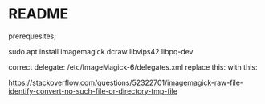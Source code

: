 # README

prerequesites;

sudo apt install imagemagick dcraw libvips42  libpq-dev

correct delegate:
/etc/ImageMagick-6/delegates.xml
replace this:
  <delegate decode="dng:decode" command="&quot;ufraw-batch&quot; --silent --create-id=also --out-type=png --out-depth=16 &quot;--output=%u.png&quot; &quot;%i&quot;"/>
with this:  
<delegate decode="dng:decode" command="&quot;dcraw&quot; -c &quot;%i&quot; &gt; &quot;%u.ppm&quot;" />
<delegate decode="dng:decode" command="&quot;dcraw&quot; -c -q 3 -w &quot;%i&quot; &gt; &quot;%u.ppm&quot;" />

https://stackoverflow.com/questions/52322701/imagemagick-raw-file-identify-convert-no-such-file-or-directory-tmp-file



